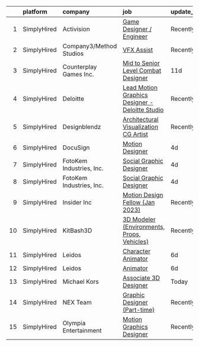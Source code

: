 

|    | platform    | company                  | job                                                                                                                                                      | update_time   | location         |
|---:|:------------|:-------------------------|:---------------------------------------------------------------------------------------------------------------------------------------------------------|:--------------|:-----------------|
|  1 | SimplyHired | Activision               | [Game Designer / Engineer](https://www.simplyhired.com/job/mvyJVImSNkRNGU7RQRq9NK4bP0WyGwVdbqKTESj9aJHphHk9dScNEg?q=vfx+designer)                        | Recently      | Austin, TX       |
|  2 | SimplyHired | Company3/Method Studios  | [VFX Assist](https://www.simplyhired.com/job/ENgspAYczPg2H698kXNgI0NwisvVH9m09pvXXK8uY444DwpcvyeRaw?q=vfx+designer)                                      | Recently      | New York, NY     |
|  3 | SimplyHired | Counterplay Games Inc.   | [Mid to Senior Level Combat Designer](https://www.simplyhired.com/job/58XCqYCs9S-J_ODQ5CnDlJsdnVZ3-AqKVp_zcJtA6cHx5NL_prN7pw?q=vfx+designer)             | 11d           | Remote           |
|  4 | SimplyHired | Deloitte                 | [Lead Motion Graphics Designer - Deloitte Studio](https://www.simplyhired.com/job/2Rf4an1KeYHtVfVaFIeFEu_zMjSfBC9sP8YB96h2Ml3nHRVjJrGZaQ?q=vfx+designer) | Recently      | Austin, TX       |
|  5 | SimplyHired | Designblendz             | [Architectural Visualization CG Artist](https://www.simplyhired.com/job/fAqw_A4OyD2qKHqDbFNNRJpNylVTBwIz1w8leuLD7moFe0EdZo2n9Q?q=vfx+designer)           | Recently      | Philadelphia, PA |
|  6 | SimplyHired | DocuSign                 | [Motion Designer](https://www.simplyhired.com/job/UUooOsDvVwEFuymE9Qsd9IW7sbe0tXHHFqJA-ChcOJZlGbDiqne3dw?q=vfx+designer)                                 | 4d            | Remote           |
|  7 | SimplyHired | FotoKem Industries, Inc. | [Social Graphic Designer](https://www.simplyhired.com/job/Kc9JNMzUwTt2dy60e60_6JrYPGb-Dmp2mJQhoPY1J9YtIq0s78YbUw?q=vfx+designer)                         | 4d            | Remote           |
|  8 | SimplyHired | FotoKem Industries, Inc. | [Social Graphic Designer](https://www.simplyhired.com/job/Kc9JNMzUwTt2dy60e60_6JrYPGb-Dmp2mJQhoPY1J9YtIq0s78YbUw?q=vfx+designer)                         | 4d            | Remote           |
|  9 | SimplyHired | Insider Inc              | [Motion Design Fellow (Jan 2023)](https://www.simplyhired.com/job/pmYeYtm8-jU5dXg2CxnkZdS5y4mzMQ99BQJbxZQfc1pYkdsoUFeyeA?q=vfx+designer)                 | Recently      | New York, NY     |
| 10 | SimplyHired | KitBash3D                | [3D Modeler (Environments, Props, Vehicles)](https://www.simplyhired.com/job/1xCxPyrEcQMOkHjvLC21jooAHbgF__dAvdwHrvzHZZ-ho8DZ-Z4nwQ?q=vfx+designer)      | Recently      | Remote           |
| 11 | SimplyHired | Leidos                   | [Character Animator](https://www.simplyhired.com/job/nwczWcKiW9_e3Igbe-Biy_M2NoPkbGPgqlen2Tvn26cu9IvjdOTx0g?q=vfx+designer)                              | 6d            | Remote           |
| 12 | SimplyHired | Leidos                   | [Animator](https://www.simplyhired.com/job/100tv4BPGObWyUHC348p4c0zlCgXJOFUgCuhFIDstZPBTr2zHTXGbw?q=vfx+designer)                                        | 6d            | Remote           |
| 13 | SimplyHired | Michael Kors             | [Associate 3D Designer](https://www.simplyhired.com/job/YRuAcbpjGeSEI3vgIyV0SD_PcLoGCVRQdosyQn4o1kr_T5-z9dK2Mw?q=vfx+designer)                           | Today         | New York, NY     |
| 14 | SimplyHired | NEX Team                 | [Graphic Designer (Part-time)](https://www.simplyhired.com/job/ArAeCERgNJnSROsAEp2n_qO-I_lzyfnz6bM36NLhmwbGxJAjPueYyg?q=vfx+designer)                    | Recently      | Remote           |
| 15 | SimplyHired | Olympia Entertainment    | [Motion Graphics Designer](https://www.simplyhired.com/job/iw8CJK_0X16QGH6k4Wg7AgQjxqD_4ir_oUwDlO5ZEOQFugC5jtNW7Q?q=vfx+designer)                        | Recently      | Detroit, MI      |